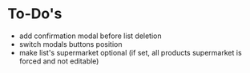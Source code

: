 # To-Do's
- add confirmation modal before list deletion
- switch modals buttons position
- make list's supermarket optional (if set, all products supermarket is forced and not editable)